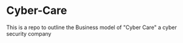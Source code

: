 # Cyber-Care
This is a repo to outline the Business model of "Cyber Care" a cyber security company 
